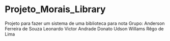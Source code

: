 # Projeto_Morais_Library
Projeto para fazer um sistema de uma biblioteca para nota
Grupo:  Anderson Ferreira de Souza
        Leonardo Victor Andrade Donato
        Udson Willams Rêgo de Lima

